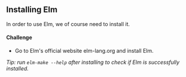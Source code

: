 ## Installing Elm

In order to use Elm, we of course need to install it.

#### Challenge

* Go to Elm's official website elm-lang.org and install Elm.

*Tip: run `elm-make --help` after installing to check if Elm is successfully installed.*
